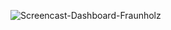 ![Screencast-Dashboard-Fraunholz](https://github.com/user-attachments/assets/1a878087-bdc0-42d5-b1f3-bd54300352e7)

